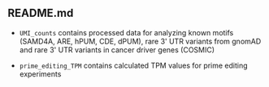 ## README.md

- `UMI_counts` contains processed data for analyzing known motifs (SAMD4A, ARE, hPUM, CDE, dPUM), rare 3' UTR variants from gnomAD and rare 3' UTR variants in cancer driver genes (COSMIC)

- `prime_editing_TPM` contains calculated TPM values for prime editing experiments

